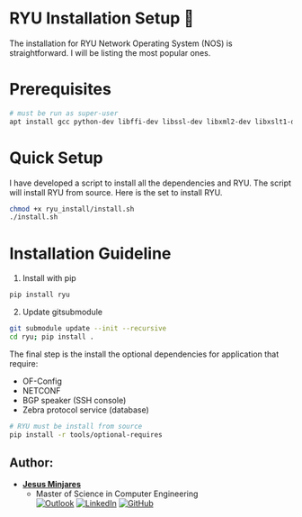 # **RYU Installation Setup** :dragon:

The installation for RYU Network Operating System (NOS) is straightforward.
I will be listing the most popular ones.

# **Prerequisites**
```bash
# must be run as super-user
apt install gcc python-dev libffi-dev libssl-dev libxml2-dev libxslt1-dev zlib1g-dev 
```

# **Quick Setup**
I have developed a script to install all the dependencies and RYU. The script will install RYU from source. Here is the set to install RYU.
```bash
chmod +x ryu_install/install.sh
./install.sh 
```

# **Installation Guideline**
1. Install with pip
```bash
pip install ryu
```
2. Update gitsubmodule
```bash
git submodule update --init --recursive
cd ryu; pip install .   
```
The final step is the install the optional dependencies for application that require:
 * OF-Config 
 * NETCONF
 * BGP speaker (SSH console) 
 * Zebra protocol service (database)     
```bash
# RYU must be install from source
pip install -r tools/optional-requires
```

## **Author:**
* [**Jesus Minjares**](https://github.com/jminjares4)<br>
  * Master of Science in Computer Engineering<br>
[![Outlook](https://img.shields.io/badge/Microsoft_Outlook-0078D4?style=for-the-badge&logo=microsoft-outlook&logoColor=white&style=flat)](mailto:jminjares4@miners.utep.edu) 
[![LinkedIn](https://img.shields.io/badge/LinkedIn-0077B5?style=for-the-badge&logo=linkedin&logoColor=white&style=flat)](https://www.linkedin.com/in/jesus-minjares-157a21195/) [![GitHub](https://img.shields.io/badge/GitHub-100000?style=for-the-badge&logo=github&logoColor=white&style=flat)](https://github.com/jminjares4)